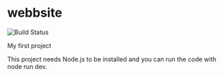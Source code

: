 # webbsite
![Build Status](https://forthebadge.com/images/badges/built-with-love.svg)

My first project

This project needs Node.js to be installed and you can run the code with node run dev.
